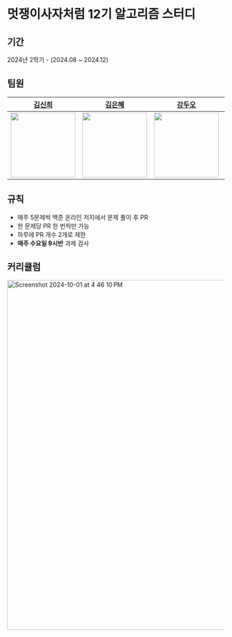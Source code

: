 # 멋쟁이사자처럼 12기 알고리즘 스터디

## 기간

2024년 2학기 - (2024.08 ~ 2024.12)

## 팀원

|          [김신희](https://github.com/shinheekim)          |         [김은혜](https://github.com/gracekim527)          |           [강두오](https://github.com/kduoh99)          |          [오동재](https://github.com/djdongjae)          |          [정다연](https://github.com/firefox1234123)          |
| :-------------------------------------------------------: | :--------------------------------------------------------: | :-----------------------------------------------------: | :------------------------------------------------------: | :------------------------------------------------------: |
| <img src="https://github.com/shinheekim.png" width="150"> | <img src="https://github.com/gracekim527.png" width="150"> | <img src="https://github.com/kduoh99.png" width="150"> | <img src="https://github.com/djdongjae.png" width="150"> | <img src="https://github.com/firefox1234123.png" width="150"> | 

## 규칙

* 매주 5문제씩 백준 온라인 저지에서 문제 풀이 후 PR
* 한 문제당 PR 한 번씩만 가능
* 하루에 PR 개수 2개로 제한
* **매주 수요일 9시반** 과제 검사

## 커리큘럼

<img width="810" alt="Screenshot 2024-10-01 at 4 46 10 PM" src="https://github.com/user-attachments/assets/649ac1a5-d508-404b-a728-d1b94e80cca7">
